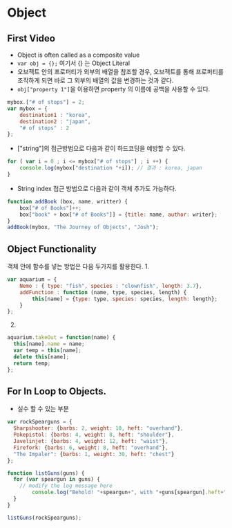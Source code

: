 # Object

## First Video
- Object is often called as a composite value
- `var obj = {};` 여기서 {} 는 Object Literal
- 오브젝트 안의 프로퍼티가 외부의 배열을 참조할 경우, 오브젝트를 통해 프로퍼티를 조작하게 되면 바로 그 외부의 배열의 값을 변경하는 것과 같다.
- `obj["property 1"]`을 이용하면 property 의 이름에 공백을 사용할 수 있다.
``` javascript
mybox.["# of stops"] = 2;
var mybox = {
    destination1 : "korea",
    destination2 : "japan",
    "# of stops" : 2
};
```

- ["string"]의 접근방법으로 다음과 같이 하드코딩을 예방할 수 있다.
``` javascript
for ( var i = 0 ; i <= mybox["# of stops"] ; i ++) {
    console.log(mybox["destination "+i]); // 결과 : korea, japan
}
```

- String index 접근 방법으로 다음과 같이 객체 추가도 가능하다.
```javascript
function addBook (box, name, writter) {
    box["# of Books"]++;
    box["book" + box["# of Books"]] = {title: name, author: writer};
}
addBook(mybox, "The Journey of Objects", "Josh");
```

## Object Functionality
객체 안에 함수를 넣는 방법은 다음 두가지를 활용한다.
1.
```javascript
var aquarium = {
    Nemo : { type: "fish", species : "clownfish", length: 3.7},
    addFunction : function (name, type, species, length) {
        this[name] = {type: type, species: species, length: length};
    }
};
```
2.
```javascript
aquarium.takeOut = function(name) {
  this[name].name = name;
  var temp = this[name];
  delete this[name];
  return temp;  
};
```
## For In Loop to Objects.
- 실수 할 수 있는 부분 
```javascript
var rockSpearguns = {
  Sharpshooter: {barbs: 2, weight: 10, heft: "overhand"},
  Pokepistol: {barbs: 4, weight: 8, heft: "shoulder"},
  Javelinjet: {barbs: 4, weight: 12, heft: "waist"},
  Firefork: {barbs: 6, weight: 8, heft: "overhand"},
  "The Impaler": {barbs: 1, weight: 30, heft: "chest"}
};

function listGuns(guns) {
  for (var speargun in guns) {
    // modify the log message here
        console.log("Behold! "+speargun+", with "+guns[speargun].heft+" heft!"); // guns.speargun.heft 로 접근 할 경우, speargun 이 string 값이므로 property 에 접근할 수 없다.
  }
}

listGuns(rockSpearguns);
```

